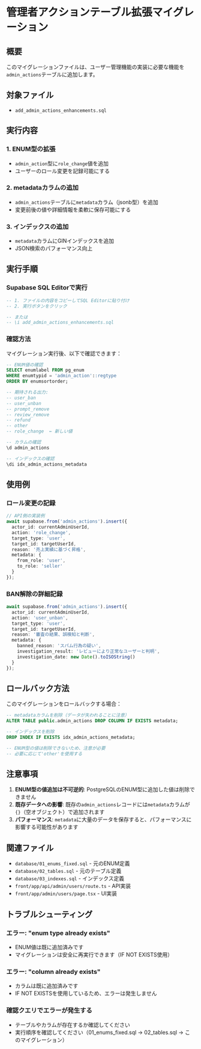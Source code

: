 # 管理者アクションテーブル拡張マイグレーション

## 概要

このマイグレーションファイルは、ユーザー管理機能の実装に必要な機能を`admin_actions`テーブルに追加します。

## 対象ファイル

- `add_admin_actions_enhancements.sql`

## 実行内容

### 1. ENUM型の拡張
- `admin_action`型に`role_change`値を追加
- ユーザーのロール変更を記録可能にする

### 2. metadataカラムの追加
- `admin_actions`テーブルに`metadata`カラム（jsonb型）を追加
- 変更前後の値や詳細情報を柔軟に保存可能にする

### 3. インデックスの追加
- `metadata`カラムにGINインデックスを追加
- JSON検索のパフォーマンス向上

## 実行手順

### Supabase SQL Editorで実行

```sql
-- 1. ファイルの内容をコピーしてSQL Editorに貼り付け
-- 2. 実行ボタンをクリック

-- または
-- \i add_admin_actions_enhancements.sql
```

### 確認方法

マイグレーション実行後、以下で確認できます：

```sql
-- ENUM値の確認
SELECT enumlabel FROM pg_enum 
WHERE enumtypid = 'admin_action'::regtype
ORDER BY enumsortorder;

-- 期待される出力:
-- user_ban
-- user_unban
-- prompt_remove
-- review_remove
-- refund
-- other
-- role_change  ← 新しい値

-- カラムの確認
\d admin_actions

-- インデックスの確認
\di idx_admin_actions_metadata
```

## 使用例

### ロール変更の記録

```typescript
// API側の実装例
await supabase.from('admin_actions').insert({
  actor_id: currentAdminUserId,
  action: 'role_change',
  target_type: 'user',
  target_id: targetUserId,
  reason: '売上実績に基づく昇格',
  metadata: {
    from_role: 'user',
    to_role: 'seller'
  }
});
```

### BAN解除の詳細記録

```typescript
await supabase.from('admin_actions').insert({
  actor_id: currentAdminUserId,
  action: 'user_unban',
  target_type: 'user',
  target_id: targetUserId,
  reason: '審査の結果、誤検知と判断',
  metadata: {
    banned_reason: 'スパム行為の疑い',
    investigation_result: 'レビューにより正常なユーザーと判明',
    investigation_date: new Date().toISOString()
  }
});
```

## ロールバック方法

このマイグレーションをロールバックする場合：

```sql
-- metadataカラムを削除（データが失われることに注意）
ALTER TABLE public.admin_actions DROP COLUMN IF EXISTS metadata;

-- インデックスを削除
DROP INDEX IF EXISTS idx_admin_actions_metadata;

-- ENUM型の値は削除できないため、注意が必要
-- 必要に応じて'other'を使用する
```

## 注意事項

1. **ENUM型の値追加は不可逆的**: PostgreSQLのENUM型に追加した値は削除できません
2. **既存データへの影響**: 既存の`admin_actions`レコードには`metadata`カラムが`{}`（空オブジェクト）で追加されます
3. **パフォーマンス**: `metadata`に大量のデータを保存すると、パフォーマンスに影響する可能性があります

## 関連ファイル

- `database/01_enums_fixed.sql` - 元のENUM定義
- `database/02_tables.sql` - 元のテーブル定義
- `database/03_indexes.sql` - インデックス定義
- `front/app/api/admin/users/route.ts` - API実装
- `front/app/admin/users/page.tsx` - UI実装

## トラブルシューティング

### エラー: "enum type already exists"
- ENUM値は既に追加済みです
- マイグレーションは安全に再実行できます（IF NOT EXISTS使用）

### エラー: "column already exists"
- カラムは既に追加済みです
- IF NOT EXISTSを使用しているため、エラーは発生しません

### 確認クエリでエラーが発生する
- テーブルやカラムが存在するか確認してください
- 実行順序を確認してください（01_enums_fixed.sql → 02_tables.sql → このマイグレーション）
